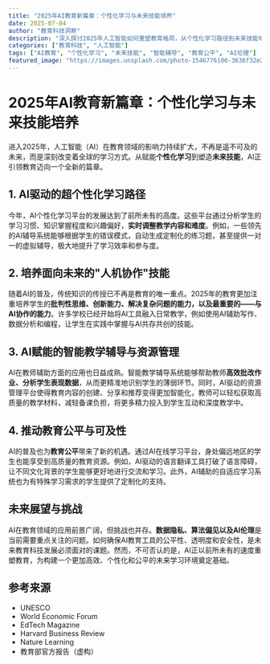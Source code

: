 ```yaml
---
title: "2025年AI教育新篇章：个性化学习与未来技能培养"
date: 2025-07-04
author: "教育科技洞察"
description: "深入探讨2025年人工智能如何重塑教育格局，从个性化学习路径到未来技能培养，解锁AI赋能教育的无限可能。"
categories: ["教育科技", "人工智能"]
tags: ["AI教育", "个性化学习", "未来技能", "智能辅导", "教育公平", "AI伦理"]
featured_image: "https://images.unsplash.com/photo-1546776100-3636f32e2d02"
---
```


# 2025年AI教育新篇章：个性化学习与未来技能培养

进入2025年，人工智能（AI）在教育领域的影响力持续扩大，不再是遥不可及的未来，而是深刻改变着全球的学习方式。从赋能**个性化学习**到塑造**未来技能**，AI正引领教育迈向一个全新的篇章。

## 1. AI驱动的超个性化学习路径

今年，AI个性化学习平台的发展达到了前所未有的高度。这些平台通过分析学生的学习习惯、知识掌握程度和兴趣偏好，**实时调整教学内容和难度**。例如，一些领先的AI辅导系统能够根据学生的错误模式，自动生成定制化的练习题，甚至提供一对一的虚拟辅导，极大地提升了学习效率和参与度。

## 2. 培养面向未来的"人机协作"技能

随着AI的普及，传统知识的传授已不再是教育的唯一重点。2025年的教育更加注重培养学生的**批判性思维、创新能力、解决复杂问题的能力，以及最重要的——与AI协作的能力**。许多学校已经开始将AI工具融入日常教学，例如使用AI辅助写作、数据分析和编程，让学生在实践中掌握与AI共存共创的技能。

## 3. AI赋能的智能教学辅导与资源管理

AI在教师辅助方面的应用也日益成熟。智能教学辅导系统能够帮助教师**高效批改作业、分析学生表现数据**，从而更精准地识别学生的薄弱环节。同时，AI驱动的资源管理平台使得教育内容的创建、分享和推荐变得更加智能化，教师可以轻松获取高质量的教学材料，减轻备课负担，将更多精力投入到学生互动和深度教学中。

## 4. 推动教育公平与可及性

AI的普及也为**教育公平**带来了新的机遇。通过AI在线学习平台，身处偏远地区的学生也能享受到高质量的教育资源。例如，AI驱动的语言翻译工具打破了语言障碍，让不同文化背景的学生能够更好地进行交流和学习。此外，AI辅助的自适应学习系统也为有特殊学习需求的学生提供了定制化的支持。

## 未来展望与挑战

AI在教育领域的应用前景广阔，但挑战也并存。**数据隐私、算法偏见以及AI伦理**是当前需要重点关注的问题。如何确保AI教育工具的公平性、透明度和安全性，是未来教育科技发展必须面对的课题。然而，不可否认的是，AI正以前所未有的速度重塑教育，为构建一个更加高效、个性化和公平的未来学习环境奠定基础。

## 参考来源

- UNESCO
- World Economic Forum
- EdTech Magazine
- Harvard Business Review
- Nature Learning
- 教育部官方报告（虚构） 
